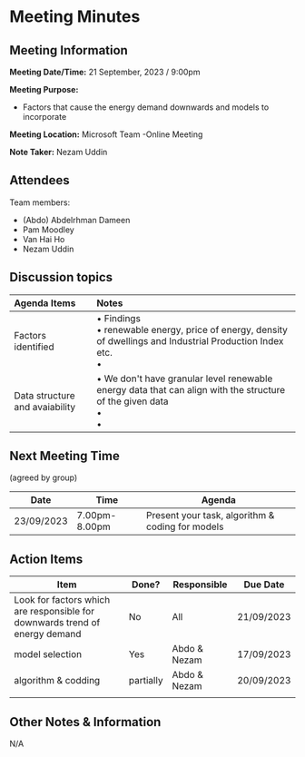 # Meeting Minutes
## Meeting Information
**Meeting Date/Time:** 21 September, 2023 / 9:00pm
  
**Meeting Purpose:**
- Factors that cause the energy demand downwards and models to incorporate


   
**Meeting Location:** Microsoft Team -Online Meeting

**Note Taker:** Nezam Uddin  

## Attendees
Team members:
- (Abdo) Abdelrhman Dameen
- Pam Moodley
- Van Hai Ho
- Nezam Uddin

## Discussion topics



| Agenda Items  | Notes  |
|:----------|:----------|
| Factors identified | • Findings<br>  • renewable energy, price of energy, density of dwellings and Industrial Production Index etc.<br> • |
| Data structure and avaiability  | • We don't have granular level renewable energy data that can align with the structure of the given data <br>•  <br>• |


## Next Meeting Time
(agreed by group)

Date      | Time    | Agenda |
--------- | ------- | -----------------------|
23/09/2023 | 7.00pm-8.00pm | Present your task, algorithm & coding for models


## Action Items
| Item | Done? | Responsible | Due Date |
| ---- | ---- | ---- | ---- |
| Look for factors which are responsible for downwards trend of energy demand | No| All | 21/09/2023 |
| model selection | Yes | Abdo & Nezam | 17/09/2023 |
| algorithm & codding| partially | Abdo & Nezam | 20/09/2023 |
|  |  |  |  |


## Other Notes & Information
N/A